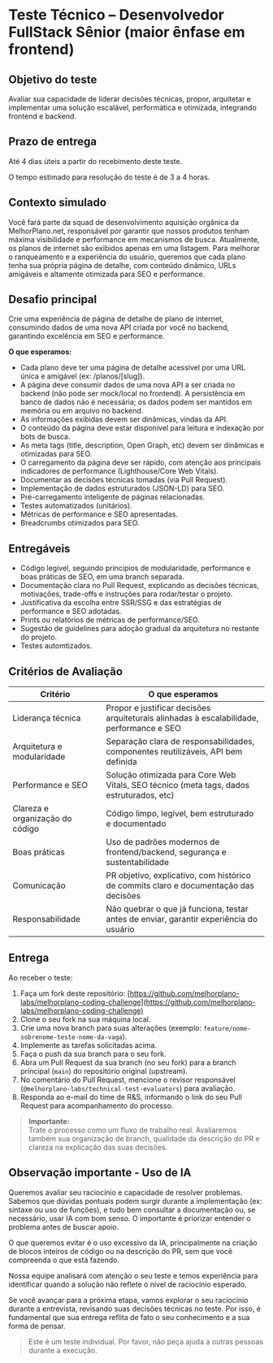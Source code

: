 # Teste Técnico – Desenvolvedor FullStack Sênior (maior ênfase em frontend)

## Objetivo do teste

Avaliar sua capacidade de liderar decisões técnicas, propor, arquitetar e implementar uma solução escalável, performática e otimizada, integrando frontend e backend.

## Prazo de entrega

Até 4 dias úteis a partir do recebimento deste teste.

O tempo estimado para resolução do teste é de 3 a 4 horas.

## Contexto simulado

Você fará parte da squad de desenvolvimento aquisição orgânica da MelhorPlano.net, responsável por garantir que nossos produtos tenham máxima visibilidade e performance em mecanismos de busca. Atualmente, os planos de internet são exibidos apenas em uma listagem. Para melhorar o ranqueamento e a experiência do usuário, queremos que cada plano tenha sua própria página de detalhe, com conteúdo dinâmico, URLs amigáveis e altamente otimizada para SEO e performance.

## Desafio principal

Crie uma experiência de página de detalhe de plano de internet, consumindo dados de uma nova API criada por você no backend, garantindo excelência em SEO e performance.

**O que esperamos:**

- Cada plano deve ter uma página de detalhe acessível por uma URL única e amigável (ex: /planos/[slug]).
- A página deve consumir dados de uma nova API a ser criada no backend (não pode ser mock/local no frontend). A persistência em banco de dados não é necessária; os dados podem ser mantidos em memória ou em arquivo no backend.
- As informações exibidas devem ser dinâmicas, vindas da API.
- O conteúdo da página deve estar disponível para leitura e indexação por bots de busca.
- As meta tags (title, description, Open Graph, etc) devem ser dinâmicas e otimizadas para SEO.
- O carregamento da página deve ser rápido, com atenção aos principais indicadores de performance (Lighthouse/Core Web Vitals).
- Documentar as decisões técnicas tomadas (via Pull Request).
- Implementação de dados estruturados (JSON-LD) para SEO.
- Pré-carregamento inteligente de páginas relacionadas.
- Testes automatizados (unitários).
- Métricas de performance e SEO apresentadas.
- Breadcrumbs otimizados para SEO.

## Entregáveis

- Código legível, seguindo princípios de modularidade, performance e boas práticas de SEO, em uma branch separada.
- Documentação clara no Pull Request, explicando as decisões técnicas, motivações, trade-offs e instruções para rodar/testar o projeto.
- Justificativa da escolha entre SSR/SSG e das estratégias de performance e SEO adotadas.
- Prints ou relatórios de métricas de performance/SEO.
- Sugestão de guidelines para adoção gradual da arquitetura no restante do projeto.
- Testes automtizados.

## Critérios de Avaliação

| Critério                        | O que esperamos                                                                          |
| ------------------------------- | ---------------------------------------------------------------------------------------- |
| Liderança técnica               | Propor e justificar decisões arquiteturais alinhadas à escalabilidade, performance e SEO |
| Arquitetura e modularidade      | Separação clara de responsabilidades, componentes reutilizáveis, API bem definida        |
| Performance e SEO               | Solução otimizada para Core Web Vitals, SEO técnico (meta tags, dados estruturados, etc) |
| Clareza e organização do código | Código limpo, legível, bem estruturado e documentado                                     |
| Boas práticas                   | Uso de padrões modernos de frontend/backend, segurança e sustentabilidade                |
| Comunicação                     | PR objetivo, explicativo, com histórico de commits claro e documentação das decisões     |
| Responsabilidade                | Não quebrar o que já funciona, testar antes de enviar, garantir experiência do usuário   |

## Entrega

Ao receber o teste:

1. Faça um fork deste repositório: [https://github.com/melhorplano-labs/melhorplano-coding-challenge](https://github.com/melhorplano-labs/melhorplano-coding-challenge)
2. Clone o seu fork na sua máquina local.
3. Crie uma nova branch para suas alterações (exemplo: `feature/nome-sobrenome-teste-nome-da-vaga`).
4. Implemente as tarefas solicitadas acima.
5. Faça o push da sua branch para o seu fork.
6. Abra um Pull Request da sua branch (no seu fork) para a branch principal (`main`) do repositório original (upstream).
7. No comentário do Pull Request, mencione o revisor responsável (`@melhorplano-labs/technical-test-evaluators`) para avaliação.
8. Responda ao e-mail do time de R&S, informando o link do seu Pull Request para acompanhamento do processo.

> **Importante:**  
> Trate o processo como um fluxo de trabalho real. Avaliaremos também sua organização de branch, qualidade da descrição do PR e clareza na explicação das suas decisões.

## Observação importante - Uso de IA

Queremos avaliar seu raciocínio e capacidade de resolver problemas. Sabemos que dúvidas pontuais podem surgir durante a implementação (ex: sintaxe ou uso de funções), e tudo bem consultar a documentação ou, se necessário, usar IA com bom senso. O importante é priorizar entender o problema antes de buscar apoio.

O que queremos evitar é o uso excessivo da IA, principalmente na criação de blocos inteiros de código ou na descrição do PR, sem que você compreenda o que está fazendo.

Nossa equipe analisará com atenção o seu teste e temos experiência para identificar quando a solução não reflete o nível de raciocínio esperado.

Se você avançar para a próxima etapa, vamos explorar o seu raciocínio durante a entrevista, revisando suas decisões técnicas no teste. Por isso, é fundamental que sua entrega reflita de fato o seu conhecimento e a sua forma de pensar.

> Este é um teste individual. Por favor, não peça ajuda a outras pessoas durante a execução.
